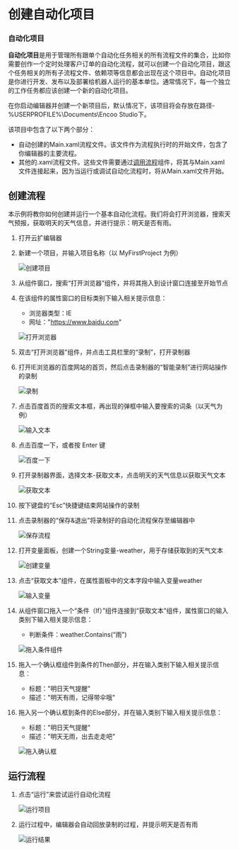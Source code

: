 # 创建自动化项目
### 自动化项目
**自动化项目**是用于管理所有跟单个自动化任务相关的所有流程文件的集合，比如你需要创作一个定时处理客户订单的自动化流程，就可以创建一个自动化项目，跟这个任务相关的所有子流程文件、依赖项等信息都会出现在这个项目中。自动化项目是你进行开发、发布以及部署给机器人运行的基本单位。通常情况下，每一个独立的工作任务都应该创建一个新的自动化项目。

在你启动编辑器并创建一个新项目后，默认情况下，该项目将会存放在路径-%USERPROFILE%\Documents\Encoo Studio下。

该项目中包含了以下两个部分：
- 自动创建的Main.xaml流程文件。该文件作为流程执行时的开始文件，包含了你编辑器的主要流程。
- 其他的.xaml流程文件。这些文件需要通过[调用流程](https://academy.encoo.com/zh-cn/wiki/Activities/WorkflowControl/InvokeWorkflow.md)组件，将其与Main.xaml文件连接起来，因为当运行或调试自动化流程时，将从Main.xaml文件开始。

## 创建流程
本示例将教你如何创建并运行一个基本自动化流程。我们将会打开浏览器，搜索天气预报，获取明天的天气信息，并进行提示：明天是否有雨。

1. 打开云扩编辑器
2. 新建一个项目，并输入项目名称（以 MyFirstProject 为例） 

    ![创建项目](https://docimages.blob.core.chinacloudapi.cn/images/Studio/automationProject/createProject/newProject.PNG)

3. 从组件窗口，搜索“打开浏览器”组件，并将其拖入到设计窗口连接至开始节点
4. 在该组件的属性窗口的目标类别下输入相关提示信息：
    * 浏览器类型：IE
    * 网址："https://www.baidu.com"

    ![打开浏览器](https://docimages.blob.core.chinacloudapi.cn/images/Studio/automationProject/createProject/intoOpenBrowser.PNG)

5. 双击“打开浏览器”组件，并点击工具栏里的“录制”，打开录制器
6. 打开IE浏览器的百度网站的首页，然后点击录制器的“智能录制”进行网站操作的录制 

    ![录制](https://docimages.blob.core.chinacloudapi.cn/images/Studio/automationProject/createProject/baidu.PNG)

7. 点击百度首页的搜索文本框，再出现的弹框中输入要搜索的词条（以天气为例） 

    ![输入文本](https://docimages.blob.core.chinacloudapi.cn/images/Studio/automationProject/createProject/inputTianqi.PNG)

8. 点击百度一下，或者按 Enter 键 

    ![百度一下](https://docimages.blob.core.chinacloudapi.cn/images/Studio/automationProject/createProject/clickBaidu.png)

9. 打开录制器界面，选择文本-获取文本，点击明天的天气信息以获取天气文本

    ![获取文本](https://docimages.blob.core.chinacloudapi.cn/images/Studio/automationProject/createProject/getText.png)

10. 按下键盘的“Esc”快捷键结束网站操作的录制 
11. 点击录制器的“保存&退出”将录制好的自动化流程保存至编辑器中 

    ![保存流程](https://docimages.blob.core.chinacloudapi.cn/images/Studio/automationProject/createProject/saveExit.PNG)

12. 打开变量面板，创建一个String变量-weather，用于存储获取到的天气文本 

    ![创建变量](https://docimages.blob.core.chinacloudapi.cn/images/Studio/automationProject/createProject/createVariable.PNG)

13. 点击“获取文本”组件，在属性面板中的文本字段中输入变量weather 

    ![输入变量](https://docimages.blob.core.chinacloudapi.cn/images/Studio/automationProject/createProject/inputWeather.PNG)

14. 从组件窗口拖入一个“条件（If）”组件连接到“获取文本”组件，属性窗口的输入类别下输入相关提示信息：
    * 判断条件：weather.Contains(“雨”)

    ![拖入条件组件](https://docimages.blob.core.chinacloudapi.cn/images/Studio/automationProject/createProject/intoIf.PNG)

15. 拖入一个确认框组件到条件的Then部分，并在输入类别下输入相关提示信息：
    * 标题："明日天气提醒"
    * 描述："明天有雨，记得带伞哦" 

16. 拖入另一个确认框到条件的Else部分，并在输入类别下输入相关提示信息：
    * 标题："明日天气提醒"
    * 描述："明天无雨，出去走走吧"

    ![拖入确认框](https://docimages.blob.core.chinacloudapi.cn/images/Studio/automationProject/createProject/intoInput.PNG)


## 运行流程
1. 点击“运行”来尝试运行自动化流程

    ![运行项目](https://docimages.blob.core.chinacloudapi.cn/images/Studio/automationProject/createProject/runProject.PNG)

2. 运行过程中，编辑器会自动回放录制的过程，并提示明天是否有雨 

    ![运行结果](https://docimages.blob.core.chinacloudapi.cn/images/Studio/automationProject/createProject/result.png)


